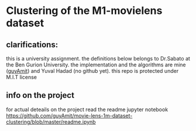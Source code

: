 
# Clustering of the M1-movielens dataset

## clarifications:

this is a university assignment. the definitions below belongs to Dr.Sabato at the Ben Gurion University. the implementation and the algorithms are mine ([guyAmit](https://github.com/guyAmit)) and Yuval Hadad (no github yet). 
this repo is protected under M.I.T license

## info on the project
for actual deteails on the project read the readme jupyter notebook<br/>
https://github.com/guyAmit/movie-lens-1m-dataset-clustering/blob/master/readme.ipynb

